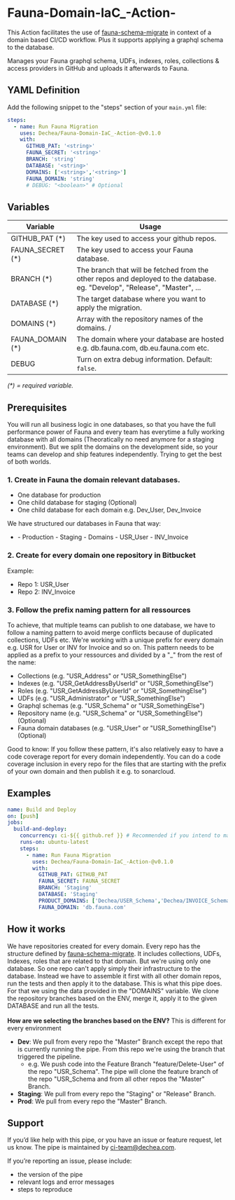 # Fauna-Domain-IaC_-Action-

This Action facilitates the use of [fauna-schema-migrate](https://github.com/fauna-labs/fauna-schema-migrate) in context of a domain based CI/CD workflow. Plus it supports applying a graphql schema to the database.

Manages your Fauna graphql schema, UDFs, indexes, roles, collections & access providers in GitHub and uploads it afterwards to Fauna.

## YAML Definition

Add the following snippet to the "steps" section of your `main.yml` file:

```yaml
steps:
  - name: Run Fauna Migration
    uses: Dechea/Fauna-Domain-IaC_-Action-@v0.1.0
    with:
      GITHUB_PAT: '<string>'
      FAUNA_SECRET: '<string>'
      BRANCH: 'string'
      DATABASE: '<string>'
      DOMAINS: ['<string>','<string>']
      FAUNA_DOMAIN: 'string'
      # DEBUG: "<boolean>" # Optional
```
## Variables

| Variable              | Usage                                                       |
| --------------------- | ----------------------------------------------------------- |
| GITHUB_PAT (*)        | The key used to access your github repos. |
| FAUNA_SECRET (*)      | The key used to access your Fauna database. |
| BRANCH (*)            | The branch that will be fetched from the other repos and deployed to the database. eg. "Develop", "Release", "Master", ... |
| DATABASE (*)          | The target database where you want to apply the migration. |
| DOMAINS (*)           | Array with the repository names of the domains. <organization>/<repository> |
| FAUNA_DOMAIN (*)      | The domain where your database are hosted e.g. db.fauna.com, db.eu.fauna.com etc.|
| DEBUG                 | Turn on extra debug information. Default: `false`. |

_(*) = required variable._

## Prerequisites

You will run all business logic in one databases, so that you have the full performance power of Fauna and every team has everytime a fully working database with all domains (Theoratically no need anymore for a staging environment). 
But we split the domains on the development side, so your teams can develop and ship features independently. Trying to get the best of both worlds.

### 1. Create in Fauna the domain relevant databases.

- One database for production
- One child database for staging (Optional)
- One child database for each domain e.g. Dev_User, Dev_Invoice

We have structured our databases in Fauna that way:

- <ProductName>
    - Production
    - Staging
    - Domains
        - USR_User
        - INV_Invoice

### 2. Create for every domain one repository in Bitbucket

Example:

- Repo 1: USR_User
- Repo 2: INV_Invoice

### 3. Follow the prefix naming pattern for all ressources

To achieve, that multiple teams can publish to one database, we have to follow a naming pattern to avoid merge conflicts because of duplicated collections, UDFs etc.
We're working with a unique prefix for every domain e.g. USR for User or INV for Invoice and so on.
This pattern needs to be applied as a prefix to your ressources and divided by a "_" from the rest of the name:

- Collections (e.g. "USR_Address" or "USR_SomethingElse")
- Indexes (e.g. "USR_GetAddressByUserId" or "USR_SomethingElse")
- Roles (e.g. "USR_GetAddressByUserId" or "USR_SomethingElse")
- UDFs (e.g. "USR_Administrator" or "USR_SomethingElse")
- Graphql schemas (e.g. "USR_Schema" or "USR_SomethingElse")
- Repository name (e.g. "USR_Schema" or "USR_SomethingElse") (Optional)
- Fauna domain databases (e.g. "USR_User" or "USR_SomethingElse") (Optional)

Good to know: If you follow these pattern, it's also relatively easy to have a code coverage report for every domain independently. You can do a code coverage inclusion in every repo for the files that are starting with the prefix of your own domain and then publish it e.g. to sonarcloud.

## Examples

```yaml  
name: Build and Deploy
on: [push]
jobs:
  build-and-deploy:
    concurrency: ci-${{ github.ref }} # Recommended if you intend to make multiple deployments in quick succession.
    runs-on: ubuntu-latest
    steps:
      - name: Run Fauna Migration
        uses: Dechea/Fauna-Domain-IaC_-Action-@v0.1.0
        with:
          GITHUB_PAT: GITHUB_PAT
          FAUNA_SECRET: FAUNA_SECRET
          BRANCH: 'Staging'
          DATABASE: 'Staging'
          PRODUCT_DOMAINS: ['Dechea/USER_Schema','Dechea/INVOICE_Schema']
          FAUNA_DOMAIN: 'db.fauna.com'
```
  
## How it works
We have repositories created for every domain. Every repo has the structure defined by [fauna-schema-migrate](https://github.com/fauna-labs/fauna-schema-migrate). It includes collections, UDFs, Indexes, roles that are related to that domain. 
But we're using only one database. So one repo can't apply simply their infrastructure to the database. Instead we have to assemble it first with all other domain repos, run the tests and then apply it to the database. This is what this pipe does.
<br />
For that we using the data provided in the "DOMAINS" variable. We clone the repository branches based on the ENV, merge it, apply it to the given DATABASE and run all the tests.
<br /><br />
**How are we selecting the branches based on the ENV?**
This is different for every environment

- **Dev**: We pull from every repo the "Master" Branch except the repo that is currently running the pipe. From this repo we're using the branch that triggered the pipeline.
    - e.g. We push code into the Feature Branch "feature/Delete-User" of the repo "USR_Schema". The pipe will clone the feature branch of the repo "USR_Schema and from all other repos the "Master" Branch.
- **Staging**: We pull from every repo the "Staging" or "Release" Branch.
- **Prod**: We pull from every repo the "Master" Branch.

## Support
If you’d like help with this pipe, or you have an issue or feature request, let us know.
The pipe is maintained by ci-team@dechea.com.

If you’re reporting an issue, please include:

- the version of the pipe
- relevant logs and error messages
- steps to reproduce
